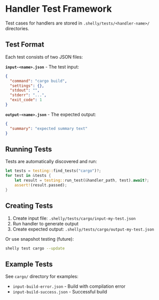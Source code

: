 # Handler Test Framework

Test cases for handlers are stored in `.shelly/tests/<handler-name>/` directories.

## Test Format

Each test consists of two JSON files:

**`input-<name>.json`** - The test input:
```json
{
  "command": "cargo build",
  "settings": {},
  "stdout": "",
  "stderr": "...",
  "exit_code": 1
}
```

**`output-<name>.json`** - The expected output:
```json
{
  "summary": "expected summary text"
}
```

## Running Tests

Tests are automatically discovered and run:

```rust
let tests = testing::find_tests("cargo")?;
for test in &tests {
    let result = testing::run_test(&handler_path, test).await?;
    assert!(result.passed);
}
```

## Creating Tests

1. Create input file: `.shelly/tests/cargo/input-my-test.json`
2. Run handler to generate output
3. Create expected output: `.shelly/tests/cargo/output-my-test.json`

Or use snapshot testing (future):
```bash
shelly test cargo --update
```

## Example Tests

See `cargo/` directory for examples:
- `input-build-error.json` - Build with compilation error
- `input-build-success.json` - Successful build
